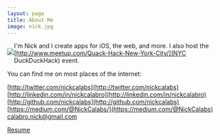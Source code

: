```yaml
---
layout: page
title: About Me
image: nick.jpg
---
```


<p style="float:left;"><img class="about-image" src="/img/{{ page.image }}"></p>

I'm Nick and I create apps for iOS, the web, and more. I also host the [http://www.meetup.com/Quack-Hack-New-York-City/](NYC DuckDuckHack) event.

You can find me on most places of the internet:

[http://twitter.com/nickcalabs](http://twitter.com/nickcalabs)
[http://linkedin.com/in/nickcalabro](http://linkedin.com/in/nickcalabro)
[http://github.com/nickcalabs](http://github.com/nickcalabs)
[https://medium.com/@NickCalabs/](https://medium.com/@NickCalabs)
[calabro.nick@gmail.com](mailto:calabro.nick@gmail.com)

[Resume](/img/NickCalabro.pdf)